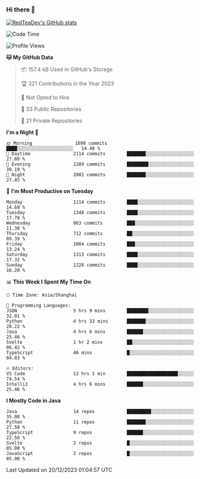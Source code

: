 ### Hi there 👋

<!--
**RedTeaDev/RedTeaDev** is a ✨ _special_ ✨ repository because its `README.md` (this file) appears on your GitHub profile.

Here are some ideas to get you started:

- 🔭 I’m currently working on ...
- 🌱 I’m currently learning ...
- 👯 I’m looking to collaborate on ...
- 🤔 I’m looking for help with ...
- 💬 Ask me about ...
- 📫 How to reach me: ...
- 😄 Pronouns: ...
- ⚡ Fun fact: ...
-->

<!--
[![wakatime](https://wakatime.com/badge/user/6b101ed0-04c0-4490-9283-eb61f2efff96.svg)](https://wakatime.com/@6b101ed0-04c0-4490-9283-eb61f2efff96)
!-->

[![RedTeaDev's GitHub stats](https://github-readme-stats.vercel.app/api?username=RedTeaDev)](https://github.com/anuraghazra/github-readme-stats)
<!--
[![willianrod's wakatime stats](https://github-readme-stats.vercel.app/api/wakatime?username=RedTeaDev)](https://github.com/anuraghazra/github-readme-stats)
!-->
<!--START_SECTION:waka-->
![Code Time](http://img.shields.io/badge/Code%20Time-1%2C953%20hrs%2022%20mins-blue)

![Profile Views](http://img.shields.io/badge/Profile%20Views-0-blue)

**🐱 My GitHub Data** 

> 📦 157.4 kB Used in GitHub's Storage 
 > 
> 🏆 321 Contributions in the Year 2023
 > 
> 🚫 Not Opted to Hire
 > 
> 📜 33 Public Repositories 
 > 
> 🔑 21 Private Repositories 
 > 
**I'm a Night 🦉** 

```text
🌞 Morning                1098 commits        ████░░░░░░░░░░░░░░░░░░░░░   14.48 % 
🌆 Daytime                2114 commits        ███████░░░░░░░░░░░░░░░░░░   27.88 % 
🌃 Evening                2289 commits        ████████░░░░░░░░░░░░░░░░░   30.19 % 
🌙 Night                  2081 commits        ███████░░░░░░░░░░░░░░░░░░   27.45 % 
```
📅 **I'm Most Productive on Tuesday** 

```text
Monday                   1114 commits        ████░░░░░░░░░░░░░░░░░░░░░   14.69 % 
Tuesday                  1348 commits        ████░░░░░░░░░░░░░░░░░░░░░   17.78 % 
Wednesday                863 commits         ███░░░░░░░░░░░░░░░░░░░░░░   11.38 % 
Thursday                 712 commits         ██░░░░░░░░░░░░░░░░░░░░░░░   09.39 % 
Friday                   1004 commits        ███░░░░░░░░░░░░░░░░░░░░░░   13.24 % 
Saturday                 1313 commits        ████░░░░░░░░░░░░░░░░░░░░░   17.32 % 
Sunday                   1228 commits        ████░░░░░░░░░░░░░░░░░░░░░   16.20 % 
```


📊 **This Week I Spent My Time On** 

```text
🕑︎ Time Zone: Asia/Shanghai

💬 Programming Languages: 
JSON                     5 hrs 9 mins        ████████░░░░░░░░░░░░░░░░░   32.01 % 
Python                   4 hrs 33 mins       ███████░░░░░░░░░░░░░░░░░░   28.22 % 
Java                     4 hrs 6 mins        ██████░░░░░░░░░░░░░░░░░░░   25.46 % 
Svelte                   1 hr 2 mins         ██░░░░░░░░░░░░░░░░░░░░░░░   06.42 % 
TypeScript               46 mins             █░░░░░░░░░░░░░░░░░░░░░░░░   04.83 % 

🔥 Editors: 
VS Code                  12 hrs 1 min        ███████████████████░░░░░░   74.54 % 
IntelliJ                 4 hrs 6 mins        ██████░░░░░░░░░░░░░░░░░░░   25.46 % 
```

**I Mostly Code in Java** 

```text
Java                     14 repos            █████████░░░░░░░░░░░░░░░░   35.00 % 
Python                   11 repos            ███████░░░░░░░░░░░░░░░░░░   27.50 % 
TypeScript               9 repos             ██████░░░░░░░░░░░░░░░░░░░   22.50 % 
Svelte                   2 repos             █░░░░░░░░░░░░░░░░░░░░░░░░   05.00 % 
JavaScript               2 repos             █░░░░░░░░░░░░░░░░░░░░░░░░   05.00 % 
```




 Last Updated on 20/12/2023 01:04:57 UTC
<!--END_SECTION:waka-->


